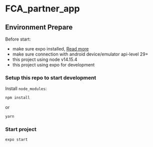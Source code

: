 # FCA_partner_app

## Environment Prepare


Before start:
- make sure expo installed, [Read more](https://reactnative.dev/docs/environment-setup)
- make sure connection with android device/emulator api-level 29+
- this project using node v14.15.4
- this project using expo for development
### Setup this repo to start development

Install `node_modules`:

```bash
npm install
```

or

```bash
yarn
```

### Start project


```bash
expo start
```